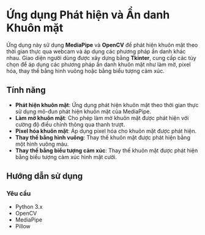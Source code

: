 # Ứng dụng Phát hiện và Ẩn danh Khuôn mặt

Ứng dụng này sử dụng **MediaPipe** và **OpenCV** để phát hiện khuôn mặt theo thời gian thực qua webcam và áp dụng các phương pháp ẩn danh khác nhau. Giao diện người dùng được xây dựng bằng **Tkinter**, cung cấp các tùy chọn để áp dụng các phương pháp ẩn danh khuôn mặt như làm mờ, pixel hóa, thay thế bằng hình vuông hoặc bằng biểu tượng cảm xúc.

## Tính năng
- **Phát hiện khuôn mặt**: Ứng dụng phát hiện khuôn mặt theo thời gian thực sử dụng mô-đun phát hiện khuôn mặt của MediaPipe.
- **Làm mờ khuôn mặt**: Cho phép làm mờ khuôn mặt được phát hiện với cường độ điều chỉnh thông qua thanh trượt.
- **Pixel hóa khuôn mặt**: Áp dụng pixel hóa cho khuôn mặt được phát hiện.
- **Thay thế bằng hình vuông**: Thay thế khuôn mặt được phát hiện bằng một hình vuông màu.
- **Thay thế bằng biểu tượng cảm xúc**: Thay thế khuôn mặt được phát hiện bằng biểu tượng cảm xúc hình mặt cười.

## Hướng dẫn sử dụng

### Yêu cầu
- Python 3.x
- OpenCV
- MediaPipe
- Pillow
